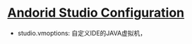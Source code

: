 # [Andorid Studio Configuration](https://developer.android.com/studio/intro/studio-config)

* studio.vmoptions: 自定义IDE的JAVA虚拟机，